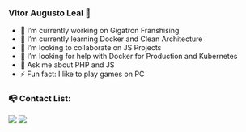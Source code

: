### Vitor Augusto Leal 👋

<!--
**typevitor/typevitor** is a ✨ _special_ ✨ repository because its `README.md` (this file) appears on your GitHub profile.

Here are some ideas to get you started:
-->

- 🔭 I’m currently working on Gigatron Franshising
- 🌱 I’m currently learning Docker and Clean Architecture
- 👯 I’m looking to collaborate on JS Projects
- 🤔 I’m looking for help with Docker for Production and Kubernetes
- 💬 Ask me about PHP and JS
- ⚡ Fun fact: I like to play games on PC 

### 📭 Contact List:
<a href="mailto:vitorlealeng@gmail.com" target="_blank"><img src="https://shields.braskam.com/v1/shields?name=email&format=rectangle&size=small"/></a>
<a href="https://www.linkedin.com/in/vitorlealeng/" target="_blank"><img src="https://shields.braskam.com/v1/shields?name=linkedin&format=rectangle&size=small"/></a>
